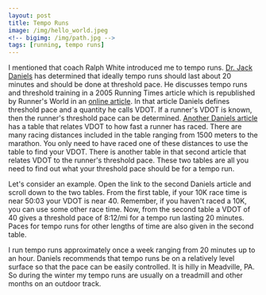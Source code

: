 ```yaml
---
layout: post
title: Tempo Runs
image: /img/hello_world.jpeg
<!-- bigimg: /img/path.jpg -->
tags: [running, tempo runs]
---
```


I mentioned that coach Ralph White introduced me to tempo runs. [Dr. Jack Daniels](https://en.wikipedia.org/wiki/Jack_Daniels_(coach))
has determined that ideally tempo runs should last about 20 minutes and should be done at threshold
pace. He discusses tempo runs and threshold training in a 2005 Running Times article which is
republished by Runner's World in an [online article](http://www.runnersworld.com/race-training/threshold-training).
In that article Daniels defines threshold pace and a quantity he calls VDOT. If a runner's VDOT is
known, then the runner's threshold pace can be determined. [Another Daniels article](http://www.runnersworld.com/workouts/threshold-training-finding-your-vdot)
has a table that relates VDOT to how fast a runner has raced. There are many racing distances included
in the table ranging from 1500 meters to the marathon. You only need to have raced one of these
distances to use the table to find your VDOT. There is another table in that second article that
relates VDOT to the runner's threshold pace. These two tables are all you need to find out what your
threshold pace should be for a tempo run.

Let's consider an example. Open the link to the second Daniels article and scroll down to the two
tables. From the first table, if your 10K race time is near 50:03 your VDOT is near 40. Remember,
if you haven't raced a 10K, you can use some other race time. Now, from the second table a VDOT of
40 gives a threshold pace of 8:12/mi for a tempo run lasting 20 minutes. Paces for tempo runs for
other lengths of time are also given in the second table.

I run tempo runs approximately once a week ranging from 20 minutes up to an hour. Daniels recommends
that tempo runs be on a relatively level surface so that the pace can be easily controlled. It is
hilly in Meadville, PA. So during the winter my tempo runs are usually on a treadmill and other months
on an outdoor track.
